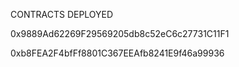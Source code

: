 CONTRACTS DEPLOYED


0x9889Ad62269F29569205db8c52eC6c27731C11F1

0xb8FEA2F4bfFf8801C367EEAfb8241E9f46a99936
